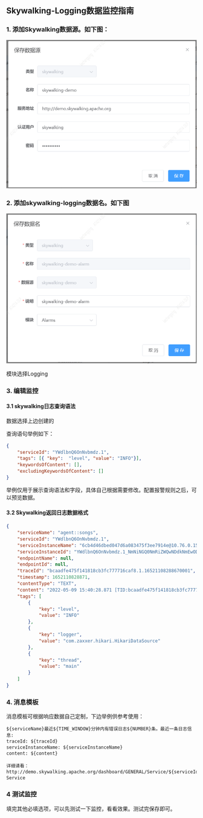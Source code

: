 ## Skywalking-Logging数据监控指南

### 1. 添加Skywalking数据源。如下图：

<img src="../img/skywalking/skywalking-datasource.png"/>

### 2. 添加skywalking-logging数据名。如下图

<img src="../img/skywalking/skywalking-logging-dataname.png"/>

模块选择Logging

### 3. 编辑监控

#### 3.1 skywalking日志查询语法

数据选择上边创建的

查询语句举例如下：

```json
{
    "serviceId": "YWdlbnQ6OnNvbmdz.1",
    "tags": [{ "key":  "level", "value": "INFO"}],
    "keywordsOfContent": [],
    "excludingKeywordsOfContent": []
}
```

举例仅用于展示查询语法和字段，具体自己根据需要修改。配置报警规则之后，可以预览数据。

#### 3.2 Skywalking返回日志数据格式

```json
{
    "serviceName": "agent::songs",
    "serviceId": "YWdlbnQ6OnNvbmdz.1",
    "serviceInstanceName": "6cb4d46dbed047d6a083475f3ee7914e@10.76.0.154",
    "serviceInstanceId": "YWdlbnQ6OnNvbmdz.1_NmNiNGQ0NmRiZWQwNDdkNmEwODM0NzVmM2VlNzkxNGVAMTAuNzYuMC4xNTQ=",
    "endpointName": null,
    "endpointId": null,
    "traceId": "bcaadfe475f141818cb3fc777716caf8.1.16521108288670001",
    "timestamp": 1652110828871,
    "contentType": "TEXT",
    "content": "2022-05-09 15:40:28.871 [TID:bcaadfe475f141818cb3fc777716caf8.1.16521108288670001] [main] INFO  com.zaxxer.hikari.HikariDataSource -HikariPool-1 - Starting...\n",
    "tags": [
        {
            "key": "level",
            "value": "INFO"
        },
        {
            "key": "logger",
            "value": "com.zaxxer.hikari.HikariDataSource"
        },
        {
            "key": "thread",
            "value": "main"
        }
    ]
}
```

### 4. 消息模板

消息模板可根据响应数据自己定制，下边举例供参考使用：

```
${serviceName}最近${TIME_WINDOW}分钟内有错误日志${NUMBER}条。最近一条日志信息:
traceId: ${traceId}
serviceInstanceName: ${serviceInstanceName}
content: ${content}

详细请看： http://demo.skywalking.apache.org/dashboard/GENERAL/Service/${serviceId}/General-Service
```

### 4 测试监控

填完其他必填选项，可以先测试一下监控，看看效果。测试完保存即可。
